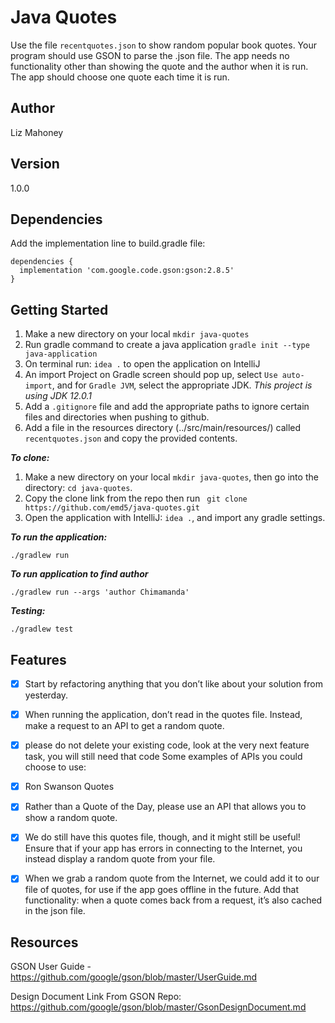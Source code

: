 # Java Quotes

Use the file `recentquotes.json` to show random popular book quotes. Your program should use GSON to parse the .json 
file. The app needs no functionality other than showing the quote and the author when it is run. 
The app should choose one quote each time it is run.

## Author
Liz Mahoney

## Version 
1.0.0

## Dependencies

Add the implementation line to build.gradle file:

```
dependencies {
  implementation 'com.google.code.gson:gson:2.8.5'
}
```

## Getting Started 

1. Make a new directory on your local `mkdir java-quotes`
2. Run gradle command to create a java application `gradle init --type java-application`
3. On terminal run: `idea .` to open the application on IntelliJ
4. An import Project on Gradle screen should pop up, select `Use auto-import`, and for `Gradle JVM`, select the appropriate JDK. *This project is using JDK 12.0.1*
5. Add a `.gitignore` file and add the appropriate paths to ignore certain files and directories when pushing to github.
6. Add a file in the resources directory (../src/main/resources/) called `recentquotes.json` and copy the provided contents.

***To clone:***

1. Make a new directory on your local `mkdir java-quotes`, then go into the directory: `cd java-quotes`.
2. Copy the clone link from the repo then run ` git clone https://github.com/emd5/java-quotes.git` 
3. Open the application with IntelliJ: `idea .`, and import any gradle settings.


***To run the application:***

`./gradlew run `

***To run application to find author***

`./gradlew run --args 'author Chimamanda'`

***Testing:***

`./gradlew test`


## Features 

- [x] Start by refactoring anything that you don’t like about your solution from yesterday.
- [x] When running the application, don’t read in the quotes file. Instead, make a request to an API to get a random quote.
- [x] please do not delete your existing code, look at the very next feature task, you will still need that code
Some examples of APIs you could choose to use:
- [x] Ron Swanson Quotes
- [x] Rather than a Quote of the Day, please use an API that allows you to show a random quote.
- [x] We do still have this quotes file, though, and it might still be useful! Ensure that if your app has errors in connecting to the Internet, you instead display a random quote from your file.
- [x] When we grab a random quote from the Internet, we could add it to our file of quotes, for use if the app goes offline in the future. Add that functionality: when a quote comes back from a request, it’s also cached in the json file.



## Resources

GSON User Guide - https://github.com/google/gson/blob/master/UserGuide.md

Design Document Link From GSON Repo: https://github.com/google/gson/blob/master/GsonDesignDocument.md